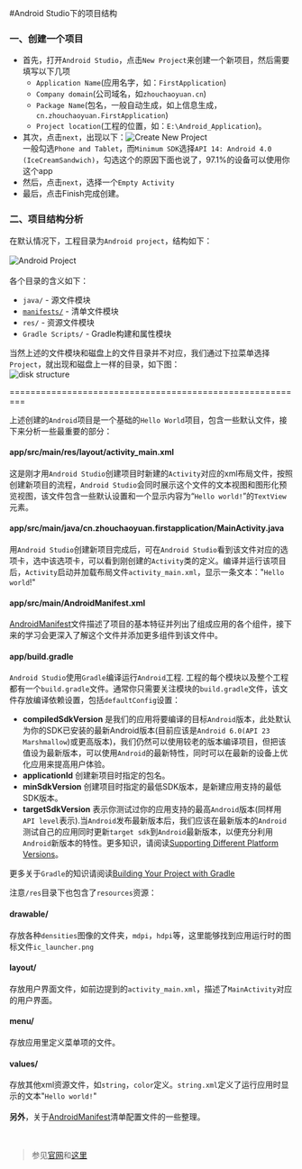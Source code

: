 #Android Studio下的项目结构

### 一、创建一个项目

- 首先，打开`Android Studio`，点击`New Project`来创建一个新项目，然后需要填写以下几项
	- `Application Name`(应用名字，如：`FirstApplication`)
	- `Company domain`(公司域名，如`zhouchaoyuan.cn`)
	- `Package Name`(包名，一般自动生成，如上信息生成，`cn.zhouchaoyuan.FirstApplication`)
	- `Project location`(工程的位置，如：`E:\Android_Application`)。
- 其次，点击`next`，出现以下：![Create New Project](https://raw.githubusercontent.com/zhouchaoyuan/ThePlanForMe/master/M3-M4/W2/Create_New_Project.png)</br>一般勾选`Phone and Tablet`，而`Minimum SDK`选择`API 14: Android 4.0 (IceCreamSandwich)`，勾选这个的原因下面也说了，97.1%的设备可以使用你这个app
- 然后，点击`next`，选择一个`Empty Activity`
- 最后，点击Finish完成创建。


### 二、项目结构分析

在默认情况下，工程目录为`Android project`，结构如下：</br></br> ![Android Project](https://raw.githubusercontent.com/zhouchaoyuan/ThePlanForMe/master/M3-M4/W2/Android_Project.png)</br></br>
各个目录的含义如下：

- `java/` - 源文件模块
- [`manifests/`](https://github.com/zhouchaoyuan/ThePlanForMe/blob/master/M3-M4/W2/Manifest.md) - 清单文件模块
- `res/` - 资源文件模块
- `Gradle Scripts/` - Gradle构建和属性模块

当然上述的文件模块和磁盘上的文件目录并不对应，我们通过下拉菜单选择`Project`，就出现和磁盘上一样的目录，如下图：</br>![disk structure](https://raw.githubusercontent.com/zhouchaoyuan/ThePlanForMe/master/M3-M4/W2/disk_structure.png)</br>

=========================================================

上述创建的`Android`项目是一个基础的`Hello World`项目，包含一些默认文件，接下来分析一些最重要的部分：

#### app/src/main/res/layout/activity_main.xml

这是刚才用`Android Studio`创建项目时新建的`Activity`对应的xml布局文件，按照创建新项目的流程，`Android Studio`会同时展示这个文件的文本视图和图形化预览视图，该文件包含一些默认设置和一个显示内容为“`Hello world!`”的`TextView`元素。

#### app/src/main/java/cn.zhouchaoyuan.firstapplication/MainActivity.java

用`Android Studio`创建新项目完成后，可在`Android Studio`看到该文件对应的选项卡，选中该选项卡，可以看到刚创建的`Activity`类的定义。编译并运行该项目后，`Activity`启动并加载布局文件`activity_main.xml`，显示一条文本："`Hello world`!"

#### app/src/main/AndroidManifest.xml

[AndroidManifest](https://github.com/zhouchaoyuan/ThePlanForMe/blob/master/M3-M4/W2/Manifest.md)文件描述了项目的基本特征并列出了组成应用的各个组件，接下来的学习会更深入了解这个文件并添加更多组件到该文件中。

#### app/build.gradle

`Android Studio`使用`Gradle`编译运行`Android`工程. 工程的每个模块以及整个工程都有一个`build.gradle`文件。通常你只需要关注模块的`build.gradle`文件，该文件存放编译依赖设置，包括`defaultConfig`设置：

- **compiledSdkVersion** 是我们的应用将要编译的目标`Android`版本，此处默认为你的SDK已安装的最新Android版本(目前应该是`Android 6.0(API 23 Marshmallow`)或更高版本)，我们仍然可以使用较老的版本编译项目，但把该值设为最新版本，可以使用`Android`的最新特性，同时可以在最新的设备上优化应用来提高用户体验。
- **applicationId** 创建新项目时指定的包名。
- **minSdkVersion** 创建项目时指定的最低SDK版本，是新建应用支持的最低SDK版本。
- **targetSdkVersion** 表示你测试过你的应用支持的最高`Android`版本(同样用`API level`表示).当`Android`发布最新版本后，我们应该在最新版本的`Android`测试自己的应用同时更新`target sdk`到`Android`最新版本，以便充分利用`Android`新版本的特性。更多知识，请阅读[Supporting Different Platform Versions](http://developer.android.com/training/basics/supporting-devices/platforms.html)。

更多关于`Gradle`的知识请阅读[Building Your Project with Gradle](http://developer.android.com/sdk/installing/studio-build.html)

注意`/res`目录下也包含了`resources`资源：

#### drawable<density>/

存放各种`densities`图像的文件夹，`mdpi`，`hdpi`等，这里能够找到应用运行时的图标文件`ic_launcher.png`

#### layout/

存放用户界面文件，如前边提到的`activity_main.xml`，描述了`MainActivity`对应的用户界面。

#### menu/

存放应用里定义菜单项的文件。

#### values/

存放其他xml资源文件，如`string`，`color`定义。`string.xml`定义了运行应用时显示的文本"`Hello world!`"
</br></br>
**另外**，关于[AndroidManifest](https://github.com/zhouchaoyuan/ThePlanForMe/blob/master/M3-M4/W2/Manifest.md)清单配置文件的一些整理。
</br></br></br>
> 参见[官网](https://developer.android.com/training/basics/firstapp/creating-project.html)和[这里](http://hukai.me/android-training-course-in-chinese/basics/firstapp/creating-project.html)